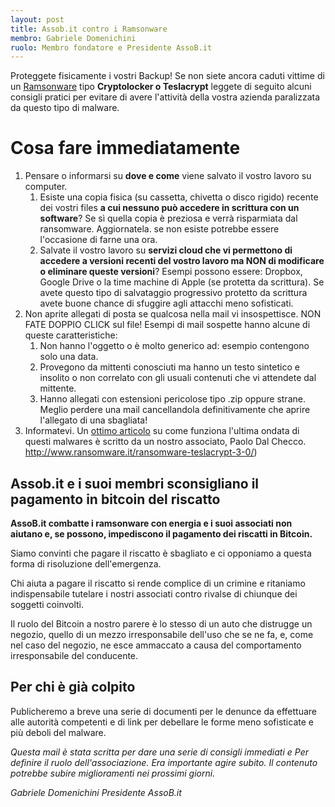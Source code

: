 ```yaml
---
layout: post
title: Assob.it contro i Ramsonware
membro: Gabriele Domenichini
ruolo: Membro fondatore e Presidente AssoB.it
---
```

Proteggete fisicamente i vostri Backup!
Se non siete ancora caduti vittime di un [Ramsonware](https://it.wikipedia.org/wiki/Ransomware)
tipo **Cryptolocker o Teslacrypt** leggete di seguito alcuni consigli pratici
per evitare di avere l'attività della vostra azienda paralizzata da questo
tipo di malware.
<!-- more -->

# Cosa fare immediatamente

1. Pensare o informarsi su **dove e come** viene salvato il vostro lavoro su computer.
    1. Esiste una copia fisica (su cassetta, chivetta o disco rigido) recente
    dei vostri files **a cui nessuno può accedere in scrittura con un software**?
    Se sì quella copia è preziosa e verrà risparmiata dal ransomware. Aggiornatela.
    se non esiste potrebbe essere l'occasione di farne una ora.
    2. Salvate il vostro lavoro su **servizi cloud che vi permettono di accedere a
    versioni recenti del vostro lavoro ma NON di modificare o eliminare queste versioni**?
    Esempi possono essere: Dropbox, Google Drive o la time machine di Apple
    (se protetta da scrittura).
    Se avete questo tipo di salvataggio progressivo protetto da scrittura avete
    buone chance di sfuggire agli attacchi meno sofisticati.
2. Non aprite allegati di posta se qualcosa nella mail vi insospettisce.
  NON FATE DOPPIO CLICK sul file!
  Esempi di mail sospette hanno alcune di queste caratteristiche:
    1. Non hanno l'oggetto o è molto generico ad: esempio contengono solo una data.
    2. Provegono da mittenti conosciuti ma hanno un testo sintetico e insolito o
    non correlato con gli usuali contenuti che vi attendete dal mittente.
    3. Hanno allegati con estensioni pericolose tipo .zip oppure strane.
    Meglio perdere una mail cancellandola definitivamente che aprire
    l'allegato di una sbagliata!
3. Informatevi. Un [ottimo articolo](http://www.ransomware.it/ransomware-teslacrypt-3-0/) su come funziona l'ultima ondata di questi
malwares è scritto da un nostro associato, Paolo Dal Checco.
http://www.ransomware.it/ransomware-teslacrypt-3-0/)

## Assob.it e i suoi membri sconsigliano il pagamento in bitcoin del riscatto

**AssoB.it combatte i ramsonware con energia e i suoi associati non aiutano e, se
possono, impediscono il pagamento dei riscatti in Bitcoin.**

Siamo convinti che pagare il riscatto è sbagliato e ci opponiamo a questa forma
di risoluzione dell'emergenza.

Chi aiuta a pagare il riscatto si rende complice di un crimine e ritaniamo
indispensabile tutelare i nostri associati contro rivalse di chiunque dei
soggetti coinvolti.

Il ruolo del Bitcoin a nostro parere è lo stesso di un auto che distrugge un
negozio, quello di un mezzo irresponsabile dell'uso che se ne fa, e, come nel
caso del negozio, ne esce ammaccato a causa del comportamento irresponsabile del
conducente.

## Per chi è già colpito

Publicheremo a breve una serie di documenti per le denunce da effettuare alle
autorità competenti e di link per debellare le forme meno sofisticate e più
deboli del malware.

*Questa mail è stata scritta per dare una serie di consigli immediati e Per
definire il ruolo dell'associazione. Era importante agire subito. Il contenuto
potrebbe subire miglioramenti nei prossimi giorni.*

*Gabriele Domenichini
Presidente AssoB.it*
